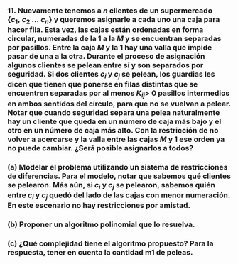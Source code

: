 ### 11. Nuevamente tenemos a $n$ clientes de un supermercado $\{c_1,\ c_2\ . . .\ c_n\}$ y queremos asignarle a cada uno una caja para hacer fila. Esta vez, las cajas están ordenadas en forma circular, numeradas de la $1$ a la $M$ y se encuentran separadas por pasillos. Entre la caja $M$ y la $1$ hay una valla que impide pasar de una a la otra. Durante el proceso de asignación algunos clientes se pelean entre sí y son separados por seguridad. Si dos clientes $c_i$ y $c_j$ se pelean, los guardias les dicen que tienen que ponerse en filas distintas que se encuentren separadas por al menos $K_{ij} >$ 0 pasillos intermedios en ambos sentidos del círculo, para que no se vuelvan a pelear. Notar que cuando seguridad separa una pelea naturalmente hay un cliente que queda en un número de caja más bajo y el otro en un número de caja más alto. Con la restricción de no volver a acercarse y la valla entre las cajas $M$ y $1$ ese orden ya no puede cambiar. ¿Será posible asignarlos a todos?

### (a) Modelar el problema utilizando un sistema de restricciones de diferencias. Para el modelo, notar que sabemos qué clientes se pelearon. Más aún, si $c_i$ y $c_j$ se pelearon, sabemos quién entre $c_i$ y $c_j$ quedó del lado de las cajas con menor numeración. En este escenario no hay restricciones por amistad.

### (b) Proponer un algoritmo polinomial que lo resuelva.

### (c) ¿Qué complejidad tiene el algoritmo propuesto? Para la respuesta, tener en cuenta la cantidad m1 de peleas.
